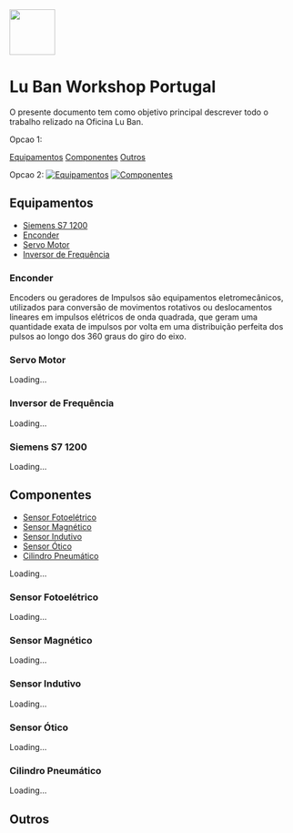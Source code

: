 <img src="https://github.com/LMigu3liPT/Documentation_Luban/blob/main/Grafcets/32_Manual/Imagens_Grafcets/Logo_Luban.png" width="80" />    

# Lu Ban Workshop Portugal

O presente documento tem  como  objetivo  principal  descrever  todo o trabalho relizado na   Oficina   Lu   Ban.

Opcao 1:
<div class="topnav">
  <a class="active" </a>
  <a href="#Equipamentos">Equipamentos</a>
  <a href="#Componentes">Componentes</a>
  <a href="#Outros">Outros</a>
</div>

Opcao 2:
[![Equipamentos](https://github.com/LMigu3liPT/Documentation_Luban/blob/main/Grafcets/32_Manual/Imagens_Grafcets/2.png)](#Equipamentos)
[![Componentes](https://github.com/LMigu3liPT/Documentation_Luban/blob/main/Grafcets/32_Manual/Imagens_Grafcets/1.png)](#Componentes)

## Equipamentos

  - [Siemens S7 1200](#Siemens-S7-1200) 
  - [Enconder](#enconder)
  - [Servo Motor](#servo-motor)
  - [Inversor de Frequência](#inversor-de-frequência)

### Enconder
Encoders ou geradores de Impulsos são equipamentos eletromecânicos, utilizados para conversão de movimentos rotativos ou deslocamentos lineares em impulsos elétricos de onda quadrada, que geram uma quantidade exata de impulsos por volta em uma distribuição perfeita dos pulsos ao longo dos 360 graus do giro do eixo.

### Servo Motor
Loading…
### Inversor de Frequência
Loading…
### Siemens S7 1200
Loading…

## Componentes

  - [Sensor Fotoelétrico](#sensor-fotoelétrico)
  - [Sensor Magnético](#sensor-magnético) 
  - [Sensor Indutivo](#sensor-indutivo) 
  - [Sensor Ótico](#sensor-ótico) 
  - [Cilindro Pneumático](#cilindro-pneumático)

Loading…
### Sensor Fotoelétrico
Loading…
### Sensor Magnético
Loading…
### Sensor Indutivo
Loading…
### Sensor Ótico
Loading…
### Cilindro Pneumático
Loading…

## Outros


